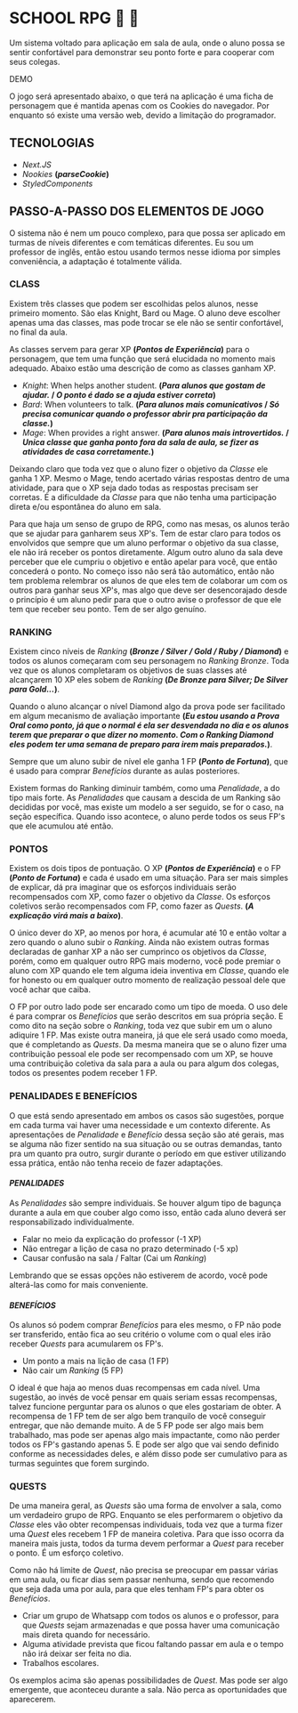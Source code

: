 # SCHOOL RPG :scroll: :game_die:

Um sistema voltado para aplicação em sala de aula, onde o aluno possa se sentir confortável para demonstrar seu ponto forte e para cooperar com seus colegas.

DEMO

O jogo será apresentado abaixo, o que terá na aplicação é uma ficha de personagem que é mantida apenas com os Cookies do navegador. Por enquanto só existe uma versão web, devido a limitação do programador.

## TECNOLOGIAS

 - *Next.JS*
 - *Nookies* **(*parseCookie*)**
 - *StyledComponents*

## PASSO-A-PASSO DOS ELEMENTOS DE JOGO

O sistema não é nem um pouco complexo, para que possa ser aplicado em turmas de níveis diferentes e com temáticas diferentes. Eu sou um professor de inglês, então estou usando termos nesse idioma por simples conveniência, a adaptação é totalmente válida.

### CLASS

Existem três classes que podem ser escolhidas pelos alunos, nesse primeiro momento. São elas Knight, Bard ou Mage. O aluno deve escolher apenas uma das classes, mas pode trocar se ele não se sentir confortável, no final da aula.

As classes servem para gerar XP **(*Pontos de Experiência*)** para o personagem, que tem uma função que será elucidada no momento mais adequado. Abaixo estão uma descrição de como as classes ganham XP.

 - *Knight*: When helps another student. **(*Para alunos que gostam de ajudar.* / *O ponto é dado se a ajuda estiver correta*)**
 - *Bard*: When volunteers to talk. **(*Para alunos mais comunicativos* / *Só precisa comunicar quando o professor abrir pra participação da classe.*)**
 - *Mage*: When provides a right answer. **(*Para alunos mais introvertidos.* / *Unica classe que ganha ponto fora da sala de aula, se fizer as atividades de casa corretamente.*)**

Deixando claro que toda vez que o aluno fizer o objetivo da *Classe* ele ganha 1 XP. Mesmo o Mage, tendo acertado várias respostas dentro de uma atividade, para que o XP seja dado todas as respostas precisam ser corretas. É a dificuldade da *Classe* para que não tenha uma participação direta e/ou espontânea do aluno em sala.

Para que haja um senso de grupo de RPG, como nas mesas, os alunos terão que se ajudar para ganharem seus XP's. Tem de estar claro para todos os envolvidos que sempre que um aluno performar o objetivo da sua classe, ele não irá receber os pontos diretamente. Algum outro aluno da sala deve perceber que ele cumpriu o objetivo e então apelar para você, que então concederá o ponto. No começo isso não será tão automático, então não tem problema relembrar os alunos de que eles tem de colaborar um com os outros para ganhar seus XP's, mas algo que deve ser desencorajado desde o princípio é um aluno pedir para que o outro avise o professor de que ele tem que receber seu ponto. Tem de ser algo genuíno.

### RANKING

Existem cinco níveis de *Ranking* **(*Bronze / Silver / Gold / Ruby / Diamond*)** e todos os alunos começaram com seu personagem no *Ranking* *Bronze*. Toda vez que os alunos completaram os objetivos de suas classes até alcançarem 10 XP eles sobem de *Ranking* **(*De Bronze para Silver; De Silver para Gold...*)**.

Quando o aluno alcançar o nível Diamond algo da prova pode ser facilitado em algum mecanismo de avaliação importante **(*Eu estou usando a Prova Oral como ponto, já que o normal é ela ser desvendada no dia e os alunos terem que preparar o que dizer no momento. Com o Ranking Diamond eles podem ter uma semana de preparo para irem mais preparados.*)**.

Sempre que um aluno subir de nível ele ganha 1 FP **(*Ponto de Fortuna*)**, que é usado para comprar *Benefícios* durante as aulas posteriores.

Existem formas do Ranking diminuir também, como uma *Penalidade*, a do tipo mais forte. As *Penalidades* que causam a descida de um Ranking são decididas por você, mas existe um modelo a ser seguido, se for o caso, na seção específica. Quando isso acontece, o aluno perde todos os seus FP's que ele acumulou até então. 

### PONTOS

Existem os dois tipos de pontuação. O XP **(*Pontos de Experiência*)** e o FP **(*Ponto de Fortuna*)** e cada é usado em uma situação. Para ser mais simples de explicar, dá pra imaginar que os esforços individuais serão recompensados com XP, como fazer o objetivo da *Classe*. Os esforços coletivos serão recompensados com FP, como fazer as *Quests*. **(*A explicação virá mais a baixo*)**.

O único dever do XP, ao menos por hora, é acumular até 10 e então voltar a zero quando o aluno subir o *Ranking*. Ainda não existem outras formas declaradas de ganhar XP a não ser cumprinco os objetivos da *Classe*, porém, como em qualquer outro RPG mais moderno, você pode premiar o aluno com XP quando ele tem alguma ideia inventiva em *Classe*, quando ele for honesto ou em qualquer outro momento de realização pessoal dele que você achar que caiba.

O FP por outro lado pode ser encarado como um tipo de moeda. O uso dele é para comprar os *Benefícios* que serão descritos em sua própria seção. E como dito na seção sobre o *Ranking*, toda vez que subir em um o aluno adiquire 1 FP. Mas existe outra maneira, já que ele será usado como moeda, que é completando as *Quests*. Da mesma maneira que se o aluno fizer uma contribuição pessoal ele pode ser recompensado com um XP, se houve uma contribuição coletiva da sala para a aula ou para algum dos colegas, todos os presentes podem receber 1 FP.

### PENALIDADES E BENEFÍCIOS

O que está sendo apresentado em ambos os casos são sugestões, porque em cada turma vai haver uma necessidade e um contexto diferente. As apresentações de *Penalidade* e *Benefício* dessa seção são até gerais, mas se alguma não fizer sentido na sua situação ou se outras demandas, tanto pra um quanto pra outro, surgir durante o período em que estiver utilizando essa prática, então não tenha receio de fazer adaptações.

#### *PENALIDADES*

As *Penalidades* são sempre individuais. Se houver algum tipo de bagunça durante a aula em que couber algo como isso, então cada aluno deverá ser responsabilizado individualmente.

 - Falar no meio da explicação do professor (-1 XP)
 - Não entregar a lição de casa no prazo determinado (-5 xp)
 - Causar confusão na sala / Faltar (Cai um *Ranking*)

Lembrando que se essas opções não estiverem de acordo, você pode alterá-las como for mais conveniente.

#### *BENEFÍCIOS*

Os alunos só podem comprar *Benefícios* para eles mesmo, o FP não pode ser transferido, então fica ao seu critério o volume com o qual eles irão receber *Quests* para acumularem os FP's.

 - Um ponto a mais na lição de casa (1 FP)
 - Não cair um *Ranking* (5 FP)

O ideal é que haja ao menos duas recompensas em cada nível. Uma sugestão, ao invés de você pensar em quais seriam essas recompensas, talvez funcione perguntar para os alunos o que eles gostariam de obter. A recompensa de 1 FP tem de ser algo bem tranquilo de você conseguir entregar, que não demande muito. A de 5 FP pode ser algo mais bem trabalhado, mas pode ser apenas algo mais impactante, como não perder todos os FP's gastando apenas 5. E pode ser algo que vai sendo definido conforme as necessidades deles, e além disso pode ser cumulativo para as turmas seguintes que forem surgindo.

### QUESTS

De uma maneira geral, as *Quests* são uma forma de envolver a sala, como um verdadeiro grupo de RPG. Enquanto se eles performarem o objetivo da *Classe* eles vão obter recompensas individuais, toda vez que a turma fizer uma *Quest* eles recebem 1 FP de maneira coletiva. Para que isso ocorra da maneira mais justa, todos da turma devem performar a *Quest* para receber o ponto. É um esforço coletivo.

Como não há limite de *Quest*, não precisa se preocupar em passar várias em uma aula, ou ficar dias sem passar nenhuma, sendo que recomendo que seja dada uma por aula, para que eles tenham FP's para obter os *Benefícios*.

 - Criar um grupo de Whatsapp com todos os alunos e o professor, para que *Quests* sejam armazenadas e que possa haver uma comunicação mais direta quando for necessário.
 - Alguma atividade prevista que ficou faltando passar em aula e o tempo não irá deixar ser feita no dia.
 - Trabalhos escolares.

Os exemplos acima são apenas possibilidades de *Quest*. Mas pode ser algo emergente, que aconteceu durante a sala. Não perca as oportunidades que aparecerem.